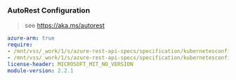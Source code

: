 ### AutoRest Configuration

> see https://aka.ms/autorest

``` yaml
azure-arm: true
require:
- /mnt/vss/_work/1/s/azure-rest-api-specs/specification/kubernetesconfiguration/resource-manager/readme.md
- /mnt/vss/_work/1/s/azure-rest-api-specs/specification/kubernetesconfiguration/resource-manager/readme.go.md
license-header: MICROSOFT_MIT_NO_VERSION
module-version: 2.2.1
```